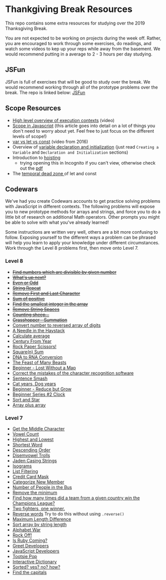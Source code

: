 # Thankgiving Break Resources

This repo contains some extra resources for studying over the 2019 Thanksgiving Break.

You are not expected to be working on projects during the week off. Rather, you are encouraged to work through some exercises, do readings, and watch some videos to kep up your reps while away from the basement. We would recommend putting in a average to 2 - 3 hours per day studying.


## JSFun

JSFun is full of exercises that will be good to study over the break. We would recommend working through all of the prototype problems over the break. The repo is linked below:
[JSFun](https://github.com/turingschool-examples/jsFun)


## Scope Resources

- <a href="https://www.youtube.com/watch?v=jT0USJeNFEA" target="\__blank">High level overview of execution contexts</a> (video)
- <a href="https://scotch.io/tutorials/understanding-scope-in-javascript#toc-scope-in-javascript" target="_blank">Scope in Javascript</a> (this article goes into detail on a lot of things you don't need to worry about yet. Feel free to just focus on the different levels of scope!)
- <a href="https://www.youtube.com/watch?v=HukePwm-XG8" target="_blank">var vs let vs const</a> (video from 2016)
- Overview of <a href="https://owlcation.com/stem/JavaScript-Variable-Declaration-and-Initialization" target="_blank"> variable declaration and initialization</a> (just read `Creating a Variable` and `Declaration and Initialization` sections)
- Introduction to <a href="https://medium.com/javascript-in-plain-english/https-medium-com-javascript-in-plain-english-what-is-hoisting-in-javascript-a63c1b2267a1" target="_blank">hoisting</a>
  - trying opening this in Incognito if you can't view, otherwise check out the [pdf]("./hoisting-article.pdf")
- The <a href="https://developer.mozilla.org/en-US/docs/Web/JavaScript/Reference/Statements/let#Temporal_dead_zone" target="_blank"> temporal dead zone </a> of let and const



## Codewars

We've had you create Codewars accounts to get practice solving problems with JavaScript in different contexts. The following problems will expose you to new prototype methods for arrays and strings, and force you to do a little bit of research on additional Math operators. Other prompts you might be able to solve with what you've already learned! 

Some instructions are written very well, others are a bit more confusing to follow. Exposing yourself to the different ways a problem can be phrased will help you learn to apply your knowledge under different circumstances. Work through the Level 8 problems first, then move onto Level 7.


### Level 8

* [<s>Find numbers which are divisible by given number</s>](https://www.codewars.com/kata/55edaba99da3a9c84000003b/train/javascript)
* [<s>What's up next?</s>](https://www.codewars.com/kata/542ebbdb494db239f8000046/train/javascript)
* [<s>Even or Odd</s>](https://www.codewars.com/kata/53da3dbb4a5168369a0000fe/train/javascript)
* [<s>String Repeat</s>](https://www.codewars.com/kata/57a0e5c372292dd76d000d7e/train/javascript)
* [<s>Remove First and Last Character</s>](https://www.codewars.com/kata/56bc28ad5bdaeb48760009b0/train/javascript)
* [<s>Sum of positive</s>](https://www.codewars.com/kata/5715eaedb436cf5606000381/train/javascript)
* [<s>Find the smallest integer in the array</s>](https://www.codewars.com/kata/55a2d7ebe362935a210000b2/train/javascript)
* [<s>Remove String Spaces</s>](https://www.codewars.com/kata/57eae20f5500ad98e50002c5/train/javascript)
* [<s>Counting sheep...</s>](https://www.codewars.com/kata/54edbc7200b811e956000556/train/javascript)
* [<s>Grasshopper - Summation</s>](https://www.codewars.com/kata/55d24f55d7dd296eb9000030/train/javascript)
* [Convert number to reversed array of digits](https://www.codewars.com/kata/5583090cbe83f4fd8c000051/train/javascript)
* [A Needle in the Haystack](https://www.codewars.com/kata/56676e8fabd2d1ff3000000c/train/javascript)
* [Calculate average](https://www.codewars.com/kata/57a2013acf1fa5bfc4000921/train/javascript)
* [Century From Year](https://www.codewars.com/kata/5a3fe3dde1ce0e8ed6000097/train/javascript)
* [Rock Paper Scissors!](https://www.codewars.com/kata/5672a98bdbdd995fad00000f/train/javascript)
* [Square(n) Sum](https://www.codewars.com/kata/515e271a311df0350d00000f/train/javascript)
* [DNA to RNA Conversion](https://www.codewars.com/kata/5556282156230d0e5e000089/train/javascript)
* [The Feast of Many Beasts](https://www.codewars.com/kata/5aa736a455f906981800360d/train/javascript)
* [Beginner - Lost Without a Map](https://www.codewars.com/kata/57f781872e3d8ca2a000007e/train/javascript)
* [Correct the mistakes of the character recognition software](https://www.codewars.com/kata/577bd026df78c19bca0002c0/train/javascript)
* [Sentence Smash](https://www.codewars.com/kata/53dc23c68a0c93699800041d/train/javascript)
* [Cat years, Dog years](https://www.codewars.com/kata/5a6663e9fd56cb5ab800008b/train/javascript)
* [Beginner - Reduce but Grow](https://www.codewars.com/kata/57f780909f7e8e3183000078/train/javascript)
* [Beginner Series #2 Clock](https://www.codewars.com/kata/55f9bca8ecaa9eac7100004a/train/javascript)
* [Sort and Star](https://www.codewars.com/kata/57cfdf34902f6ba3d300001e/train/javascript)
* [Array plus array](https://www.codewars.com/kata/5a2be17aee1aaefe2a000151/train/javascript)

### Level 7

* [Get the Middle Character](https://www.codewars.com/kata/56747fd5cb988479af000028/train/javascript)
* [Vowel Count](https://www.codewars.com/kata/54ff3102c1bad923760001f3/train/javascript)
* [Highest and Lowest](https://www.codewars.com/kata/554b4ac871d6813a03000035/train/javascript)
* [Shortest Word](https://www.codewars.com/kata/57cebe1dc6fdc20c57000ac9/train/javascript)
* [Descending Order](https://www.codewars.com/kata/5467e4d82edf8bbf40000155/train/javascript)
* [Disemvowel Trolls](https://www.codewars.com/kata/52fba66badcd10859f00097e/train/javascript)
* [Jaden Casing Strings](https://www.codewars.com/kata/5390bac347d09b7da40006f6/train/javascript)
* [Isograms](https://www.codewars.com/kata/54ba84be607a92aa900000f1/train/javascript)
* [List Filtering](https://www.codewars.com/kata/53dbd5315a3c69eed20002dd/train/javascript)
* [Credit Card Mask](https://www.codewars.com/kata/5412509bd436bd33920011bc/train/javascript)
* [Categorize New Member](https://www.codewars.com/kata/5502c9e7b3216ec63c0001aa/train/javascript)
* [Number of People in the Bus](https://www.codewars.com/kata/5648b12ce68d9daa6b000099/train/javascript)
* [Remove the minimum](https://www.codewars.com/kata/563cf89eb4747c5fb100001b/train/javascript)
* [Find how many times did a team from a given country win the Champions League?](https://www.codewars.com/kata/581b30af1ef8ee6aea0015b9/train/javascript)
* [Two fighters, one winner.](https://www.codewars.com/kata/577bd8d4ae2807c64b00045b/train/javascript)
* [Reverse words](https://www.codewars.com/kata/5259b20d6021e9e14c0010d4/train/javascript) Try to do this without using `.reverse()`
* [Maximum Length Difference](https://www.codewars.com/kata/5663f5305102699bad000056/train/javascript)
* [Sort array by string length](https://www.codewars.com/kata/57ea5b0b75ae11d1e800006c/train/javascript)
* [Alphabet War](https://www.codewars.com/kata/alphabet-war/train/javascript)
* [Rock Off!](https://www.codewars.com/kata/rock-off/train/javascript)
* [Is Ruby Coming?](https://www.codewars.com/kata/coding-meetup-number-3-higher-order-functions-series-is-ruby-coming/train/javascript)
* [Greet Developers](https://www.codewars.com/kata/coding-meetup-number-2-higher-order-functions-series-greet-developers/train/javascript)
* [JavaScript Developers](https://www.codewars.com/kata/coding-meetup-number-1-higher-order-functions-series-count-the-number-of-javascript-developers-coming-from-europe/train/javascript)
* [Tootsie Pop](https://www.codewars.com/kata/80-s-kids-number-1-how-many-licks-does-it-take/train/javascript)
* [Interactive Dictionary](https://www.codewars.com/kata/interactive-dictionary/train/javascript)
* [Sorted? yes? no? how?](https://www.codewars.com/kata/580a4734d6df748060000045/train/javascript)
* [Find the capitals](https://www.codewars.com/kata/539ee3b6757843632d00026b/train/javascript)








